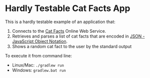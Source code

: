 # Hardly Testable Cat Facts App

This is a hardly testable example of an application that:

1. Connects to the [Cat Facts](https://cat-fact.herokuapp.com) Online Web Service.
2. Retrieves and parses a list of cat facts that are encoded in [JSON - JavaScript Object Notation](http://www.json.org).
3. Shows a random cat fact to the user by the standard output

To execute it from command line:

* Linux/Mac: `./gradlew run`
* Windows: `gradlew.bat run`